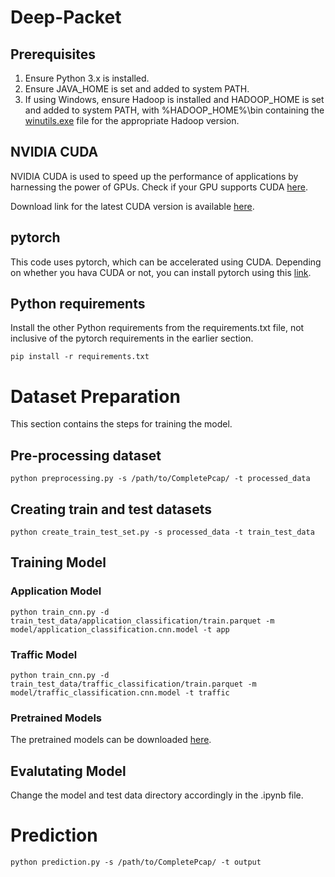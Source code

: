 ﻿# Deep-Packet




## Prerequisites

1. Ensure Python 3.x is installed.
2. Ensure JAVA_HOME is set and added to system PATH.
3. If using Windows, ensure Hadoop is installed and HADOOP_HOME is set and added to system PATH, with %HADOOP_HOME%\bin containing the [winutils.exe](https://github.com/kontext-tech/winutils) file for the appropriate Hadoop version.

## NVIDIA CUDA

NVIDIA CUDA is used to speed up the performance of applications by harnessing the power of GPUs. Check if your GPU supports CUDA [here](https://developer.nvidia.com/cuda-gpus).

Download link for the latest CUDA version is available [here](https://developer.nvidia.com/cuda-downloads).

## pytorch

This code uses pytorch, which can be accelerated using CUDA. Depending on whether you hava CUDA or not, you can install pytorch using this [link](https://pytorch.org/get-started/locally/).

## Python requirements

Install the other Python requirements from the requirements.txt file, not inclusive of the pytorch requirements in the earlier section.

    pip install -r requirements.txt


# Dataset Preparation

This section contains the steps for training the model.

## Pre-processing dataset

    python preprocessing.py -s /path/to/CompletePcap/ -t processed_data

## Creating train and test datasets

    python create_train_test_set.py -s processed_data -t train_test_data

## Training Model
### Application Model
    python train_cnn.py -d train_test_data/application_classification/train.parquet -m model/application_classification.cnn.model -t app
### Traffic Model

    python train_cnn.py -d train_test_data/traffic_classification/train.parquet -m model/traffic_classification.cnn.model -t traffic

### Pretrained Models
The pretrained models can be downloaded [here](https://drive.google.com/drive/folders/1nHn3JUho04FJdeX8eVcfSmyE42qXXzTV).

## Evalutating Model
Change the model and test data directory accordingly in the .ipynb file. 

# Prediction

    python prediction.py -s /path/to/CompletePcap/ -t output

